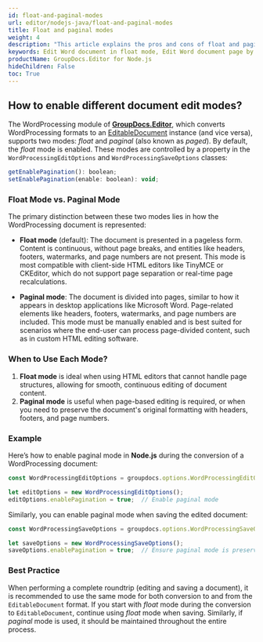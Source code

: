 ```yaml
---
id: float-and-paginal-modes
url: editor/nodejs-java/float-and-paginal-modes
title: Float and paginal modes
weight: 4
description: "This article explains the pros and cons of float and paginal document editing modes when editing Word documents with GroupDocs.Editor API."
keywords: Edit Word document in float mode, Edit Word document page by page, edit Word
productName: GroupDocs.Editor for Node.js
hideChildren: False
toc: True
---
```


## How to enable different document edit modes?

The WordProcessing module of [**GroupDocs.Editor**](https://products.groupdocs.com/editor/nodejs-java), which converts WordProcessing formats to an [EditableDocument](https://reference.groupdocs.com/editor/nodejs-java/com.groupdocs.editor/editabledocument) instance (and vice versa), supports two modes: *float* and *paginal* (also known as *paged*). By default, the *float* mode is enabled. These modes are controlled by a property in the `WordProcessingEditOptions` and `WordProcessingSaveOptions` classes:

```javascript
getEnablePagination(): boolean;
setEnablePagination(enable: boolean): void;
```

### Float Mode vs. Paginal Mode

The primary distinction between these two modes lies in how the WordProcessing document is represented:

- **Float mode** (default): The document is presented in a pageless form. Content is continuous, without page breaks, and entities like headers, footers, watermarks, and page numbers are not present. This mode is most compatible with client-side HTML editors like TinyMCE or CKEditor, which do not support page separation or real-time page recalculations.

- **Paginal mode**: The document is divided into pages, similar to how it appears in desktop applications like Microsoft Word. Page-related elements like headers, footers, watermarks, and page numbers are included. This mode must be manually enabled and is best suited for scenarios where the end-user can process page-divided content, such as in custom HTML editing software.

### When to Use Each Mode?

1. **Float mode** is ideal when using HTML editors that cannot handle page structures, allowing for smooth, continuous editing of document content.
2. **Paginal mode** is useful when page-based editing is required, or when you need to preserve the document's original formatting with headers, footers, and page numbers.

### Example

Here’s how to enable paginal mode in **Node.js** during the conversion of a WordProcessing document:

```javascript
const WordProcessingEditOptions = groupdocs.options.WordProcessingEditOptions;

let editOptions = new WordProcessingEditOptions();
editOptions.enablePagination = true;  // Enable paginal mode
```

Similarly, you can enable paginal mode when saving the edited document:

```javascript
const WordProcessingSaveOptions = groupdocs.options.WordProcessingSaveOptions;

let saveOptions = new WordProcessingSaveOptions();
saveOptions.enablePagination = true;  // Ensure paginal mode is preserved during save
```

### Best Practice

When performing a complete roundtrip (editing and saving a document), it is recommended to use the same mode for both conversion to and from the `EditableDocument` format. If you start with *float* mode during the conversion to `EditableDocument`, continue using *float* mode when saving. Similarly, if *paginal* mode is used, it should be maintained throughout the entire process.
